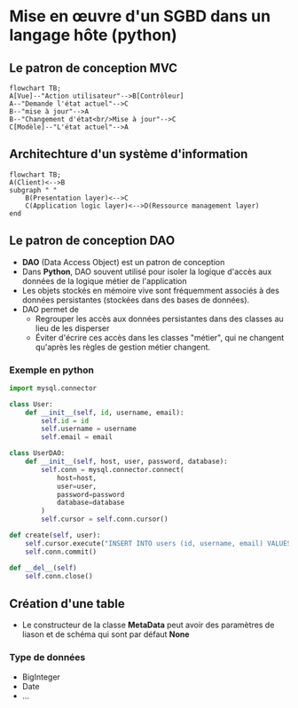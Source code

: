 # Mise en œuvre d'un SGBD dans un langage hôte (python)

## Le patron de conception MVC

```mermaid
flowchart TB;
A[Vue]--"Action utilisateur"-->B[Contrôleur]
A--"Demande l'état actuel"-->C
B--"mise à jour"-->A
B--"Changement d'état<br/>Mise à jour"-->C
C[Modèle]--"L'état actuel"-->A
```

## Architechture d'un système d'information

```mermaid
flowchart TB;
A(Client)<-->B
subgraph " "
    B(Presentation layer)<-->C
    C(Application logic layer)<-->D(Ressource management layer)
end
```

## Le patron de conception DAO

* **DAO** (Data Access Object) est un patron de conception
* Dans **Python**, DAO souvent utilisé pour isoler la logique d'accès aux données de la logique métier de l'application
* Les objets stockés en mémoire vive sont fréquemment associés à des données persistantes (stockées dans des bases de données).
* DAO permet de 
    - Regrouper les accès aux données persistantes dans des classes au lieu de les disperser
    - Éviter d'écrire ces accès dans les classes "métier", qui ne changent qu'après les règles de gestion métier changent.

### Exemple en python

```py
import mysql.connector

class User:
    def __init__(self, id, username, email):
        self.id = id        
        self.username = username
        self.email = email
```

```py
class UserDAO:
    def __init__(self, host, user, password, database):
        self.conn = mysql.connector.connect(
            host=host,
            user=user,
            password=password
            database=database
        )
        self.cursor = self.conn.cursor()
```
```py
def create(self, user):
    self.cursor.execute("INSERT INTO users (id, username, email) VALUES (%s, %s, %s)", (user.id, user.username, user.email))
    self.conn.commit()
```
```py
def __del__(self)
    self.conn.close()
```

## Création d'une table

* Le constructeur de la classe **MetaData** peut avoir des paramètres de liason et de schéma qui sont par défaut **None**

### Type de données

* BigInteger
* Date
* ...

